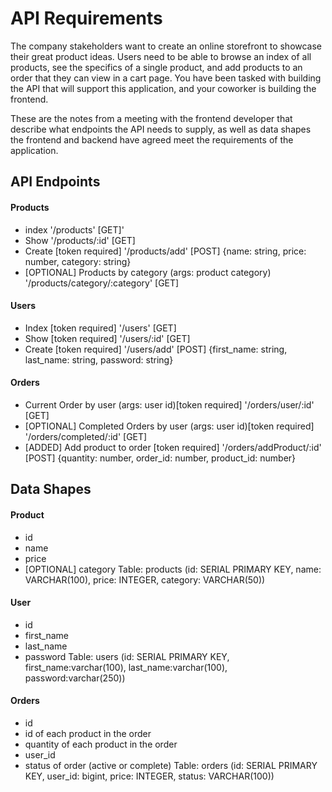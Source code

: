 # API Requirements
The company stakeholders want to create an online storefront to showcase their great product ideas. Users need to be able to browse an index of all products, see the specifics of a single product, and add products to an order that they can view in a cart page. You have been tasked with building the API that will support this application, and your coworker is building the frontend.

These are the notes from a meeting with the frontend developer that describe what endpoints the API needs to supply, as well as data shapes the frontend and backend have agreed meet the requirements of the application. 

## API Endpoints
#### Products
- index '/products' [GET]'
- Show '/products/:id' [GET]
- Create [token required] '/products/add' [POST] {name: string, price: number, category: string}
- [OPTIONAL] Products by category (args: product category) '/products/category/:category' [GET]

#### Users
- Index [token required] '/users' [GET]
- Show [token required] '/users/:id' [GET]
- Create [token required] '/users/add' [POST] {first_name: string, last_name: string, password: string}

#### Orders
- Current Order by user (args: user id)[token required] '/orders/user/:id' [GET]
- [OPTIONAL] Completed Orders by user (args: user id)[token required] '/orders/completed/:id' [GET]
- [ADDED] Add product to order [token required] '/orders/addProduct/:id' [POST] {quantity: number, order_id: number, product_id: number}

## Data Shapes
#### Product
-  id
- name
- price
- [OPTIONAL] category
Table: products (id: SERIAL PRIMARY KEY, name: VARCHAR(100), price: INTEGER, category: VARCHAR(50))

#### User
- id
- first_name
- last_name
- password
Table: users (id: SERIAL PRIMARY KEY, first_name:varchar(100), last_name:varchar(100), password:varchar(250))

#### Orders
- id
- id of each product in the order
- quantity of each product in the order
- user_id
- status of order (active or complete)
Table: orders (id: SERIAL PRIMARY KEY, user_id: bigint, price: INTEGER, status: VARCHAR(100))
